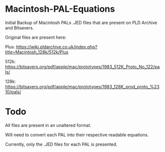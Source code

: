 # Macintosh-PAL-Equations
Initial Backup of Macintosh PALs .JED files that are present on PLD Archive and Bitsavers. 

Original files are present here:

Plus:
https://wiki.pldarchive.co.uk/index.php?title=Macintosh_128k/512k/Plus


512k:
https://bitsavers.org/pdf/apple/mac/prototypes/1983_512K_Proto_No_122/pals/


128k:
https://bitsavers.org/pdf/apple/mac/prototypes/1983_128K_prod_proto_%2310/pals/

# Todo
All files are present in an unaltered format.

Will need to convert each PAL into their respective readable equations.

Currently, only the .JED files for each PAL is presented. 



